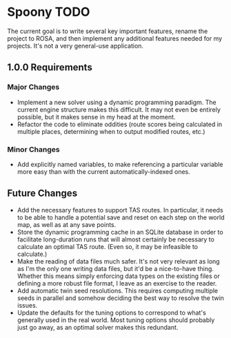 # Spoony TODO #

The current goal is to write several key important features, rename the project
to ROSA, and then implement any additional features needed for my projects. It's
not a very general-use application.

## 1.0.0 Requirements ##

### Major Changes ###

* Implement a new solver using a dynamic programming paradigm. The current
  engine structure makes this difficult. It may not even be entirely possible,
  but it makes sense in my head at the moment.
* Refactor the code to eliminate oddities (route scores being calculated in
  multiple places, determining when to output modified routes, etc.)

### Minor Changes ###

* Add explicitly named variables, to make referencing a particular variable more
  easy than with the current automatically-indexed ones.

## Future Changes ##

* Add the necessary features to support TAS routes. In particular, it needs to
  be able to handle a potential save and reset on each step on the world map, as
  well as at any save points.
* Store the dynamic programming cache in an SQLite database in order to
  facilitate long-duration runs that will almost certainly be necessary to
  calculate an optimal TAS route. (Even so, it may be infeasible to calculate.)
* Make the reading of data files much safer. It's not very relevant as long as
  I'm the only one writing data files, but it'd be a nice-to-have thing. Whether
  this means simply enforcing data types on the existing files or defining a
  more robust file format, I leave as an exercise to the reader.
* Add automatic twin seed resolutions. This requires computing multiple seeds in
  parallel and somehow deciding the best way to resolve the twin issues.
* Update the defaults for the tuning options to correspond to what's generally
  used in the real world. Most tuning options should probably just go away, as
  an optimal solver makes this redundant.
